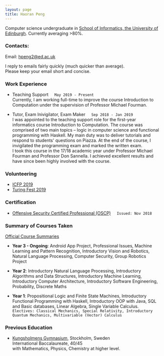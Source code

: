 ```yaml
---
layout: page
title: Haoran Peng
---
```


Computer science undergraduate in <a href="https://www.ed.ac.uk/informatics" target="_blank">School of Informatics, the University of Edinburgh</a>. Currently averaging >80%. 

### Contacts:
Email: <a href="mailto:hpeng2@ed.ac.uk" target="_blank">hpeng2@ed.ac.uk</a>

I reply to emails fairly quickly (much quicker than average).  
 Please keep your email short and concise.

### Work Experience

* Teaching Support &nbsp; &nbsp; `May 2019 - Present`  
Currently, I am working full-time to improve the course Introduction to Computation under the supervision of Professor Michael Fourman.

* Tutor, Exam Inivigilator, Exam Maker &nbsp; &nbsp; `Sep 2018 - Jan 2019`  
I was appointed to the teaching support role for the first-year informatics course Introduction to Computation. The course was comprised of two main topics – logic in computer science and functional programming with Haskell. My main duty was to deliver tutorials and respond to students' questions on Piazza. At the end of the course, I invigilated the programming exam and marked the written exam.  
I took this course in the 17/18 academic year under Professor Michael Fourman and Professor Don Sannella. I achieved excellent results and have since been highly involved with the course.

### Volunteering

* <a href="https://icfp19.sigplan.org/home" target="_blank">ICFP 2019</a>
* <a href="https://www.turingfest.com" target="_blank">Turing Fest 2019</a>

### Certification

* <a href="https://www.youracclaim.com/badges/81617d64-8207-4da3-987b-30921a556f1b/linked_in_profile" target="_blank">Offensive Security Certified Professional (OSCP)</a> &nbsp; &nbsp; `Issued: Nov 2018`

### Summary of Courses Taken 

<a href="http://www.drps.ed.ac.uk/19-20/dpt/cx_sb_infr.htm" target="_blank">Official Course Summaries</a>

* **Year 3 - Ongoing**: Android App Project, Professional Issues, Machine Learning and Pattern Recognition, Introductory Vision and Robotics, Natural Language Processing, Computer Security, Group Robotics Project

* **Year 2**: Introductory Natural Language Processing, Introductory Algorithms and Data Structures, Introductory Machine Learning, Introductory Computer Architecture, Introductory Software Engineering, Probability, Discrete Maths

* **Year 1**: Propositional Logic and Finite State Machines, Introductory Functional Programming with Haskell, Introductory OOP with Java, SQL and Basic databases, Linear Algebra, Single Variable Calculus.  
`Electives: Classical Mechanics, Special Relativity, Introductory Quantum Mechanics, Multivariable (Vector) Calculus`


### Previous Education

* <a href="https://kungsholmensgymnasium.stockholm.se/" target="_blank">Kungsholmens Gymnasium</a>, Stockholm, Sweden  
International Baccalaureate, 40/45  
with Mathematics, Physics, Chemistry at higher level.